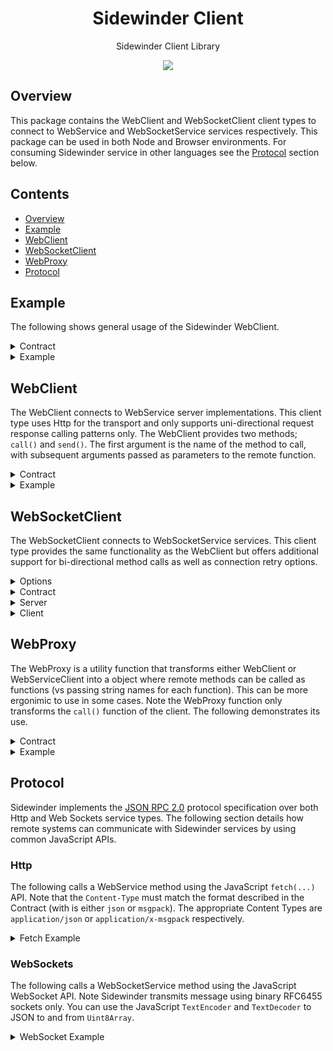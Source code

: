<div align='center'>

<h1>Sidewinder Client</h1>

<p>Sidewinder Client Library</p>

[<img src="https://img.shields.io/npm/v/@sidewinder/client?label=%40sidewinder%2Fclient">](https://www.npmjs.com/package/@sidewinder/client)

</div>

## Overview

This package contains the WebClient and WebSocketClient client types to connect to WebService and WebSocketService services respectively. This package can be used in both Node and Browser environments. For consuming Sidewinder service in other languages see the [Protocol](#Protocol) section below.

## Contents

- [Overview](#Overview)
- [Example](#Example)
- [WebClient](#WebClient)
- [WebSocketClient](#WebSocketClient)
- [WebProxy](#WebProxy)
- [Protocol](#Protocol)

## Example

The following shows general usage of the Sidewinder WebClient.

<details>
<summary>Contract</summary>

```typescript
import { Type } from '@sidewinder/contract'

export const Contract = Type.Contract({
  server: {
    add: Type.Function([Type.Number(), Type.Number()], Type.Number()),
    sub: Type.Function([Type.Number(), Type.Number()], Type.Number()),
    mul: Type.Function([Type.Number(), Type.Number()], Type.Number()),
    div: Type.Function([Type.Number(), Type.Number()], Type.Number()),
  },
})
```

</details>

<details>
<summary>Example</summary>

```typescript
import { WebClient } from '@sidewinder/client'

const client = new WebClient(Contract, 'http://localhost:5000/')
const add = await client.call('add', 1, 2)
const sub = await client.call('sub', 1, 2)
const mul = await client.call('mul', 1, 2)
const div = await client.call('div', 1, 2)
console.log([add, sub, mul, div]) // [3, -1, 2, 0.5]
```

</details>

## WebClient

The WebClient connects to WebService server implementations. This client type uses Http for the transport and only supports uni-directional request response calling patterns only. The WebClient provides two methods; `call()` and `send()`. The first argument is the name of the method to call, with subsequent arguments passed as parameters to the remote function.

<details>
<summary>Contract</summary>

```typescript
import { Type } from '@sidewinder/contract'

export const Contract = Type.Contract({
  server: {
    add: Type.Function([Type.Number(), Type.Number()], Type.Number()),
    sub: Type.Function([Type.Number(), Type.Number()], Type.Number()),
    mul: Type.Function([Type.Number(), Type.Number()], Type.Number()),
    div: Type.Function([Type.Number(), Type.Number()], Type.Number()),
  },
})
```

</details>

<details>
<summary>Example</summary>

```typescript
import { WebClient } from '@sidewinder/client'

const client = new WebClient(Contract, 'http://localhost:5000/')

/** Use the call() function to execute a remote service method and obtain a result. */
const result = client.call('add', 1, 2)

/** Use the send() function to execute a remote method and ignore the result. */
client.send('add', 1, 2)
```

</details>

## WebSocketClient

The WebSocketClient connects to WebSocketService services. This client type provides the same functionality as the WebClient but offers additional support for bi-directional method calls as well as connection retry options.

<details>
  <summary>Options</summary>

```typescript
const client = new WebSocketClient(Contract, 'ws://localhost:5000/', {
  /**
   * If true, this socket will attempt to automatically reconnect
   * to the remote service if the underlying WebSocket transport
   * closes.
   *
   * (Default is false)
   */
  autoReconnectEnabled: false,
  /**
   * If true, this socket will buffer any RPC method calls if calls
   * are made while the underlying WebSocket transport is in a
   * disconnected state. This option is only available if the
   * autoReconnectEnabled option is true.
   *
   * (Default is false)
   */
  autoReconnectBuffer: false,
  /**
   * The auto reconnection timeout. This is the period of time that
   * should elapse before a reconnection attempt is made in instances
   * the underlying WebSocket connection terminates. This option is
   * only available if the autoReconnectEnabled option is true.
   *
   * (Default is 4000)
   */
  autoReconnectTimeout: false,
})
```

</details>

<details>
  <summary>Contract</summary>

```typescript
import { Type } from '@sidewinder/contract'

export const Contract = Type.Contract({
  server: {
    task: Type.Function([], Type.Void()),
  },
  client: {
    log: Type.Function([Type.String()], Type.Void()),
  },
})
```

</details>

<details>
  <summary>Server</summary>

```typescript
import { WebSocketService } from '@sidewinder/service'

const service = new WebSocketService(Contract)

service.method('task', async (context, request) => {
  await service.call(context, 'log', 'log message 1')
  await service.call(context, 'log', 'log message 2')
  await service.call(context, 'log', 'log message 3')
})
```

</details>

<details>
  <summary>Client</summary>

```typescript
import { WebSocketClient } from '@sidewinder/client'

const client = new WebSocketClient(Contract, 'ws://localhost:5000')
client.method('log', (message) => console.log(message)) // 'log message 1'
// 'log message 2'
// 'log message 3'

client.call('task')
```

</details>

## WebProxy

The WebProxy is a utility function that transforms either WebClient or WebServiceClient into a object where remote methods can be called as functions (vs passing string names for each function). This can be more ergonimic to use in some cases. Note the WebProxy function only transforms the `call()` function of the client. The following demonstrates its use.

<details>
<summary>Contract</summary>

```typescript
import { Type } from '@sidewinder/contract'

export const Contract = Type.Contract({
  server: {
    add: Type.Function([Type.Number(), Type.Number()], Type.Number()),
    sub: Type.Function([Type.Number(), Type.Number()], Type.Number()),
    mul: Type.Function([Type.Number(), Type.Number()], Type.Number()),
    div: Type.Function([Type.Number(), Type.Number()], Type.Number()),
  },
})
```

</details>

<details>
<summary>Example</summary>

```typescript
import { WebClient, WebProxy } from '@sidewinder/client'

const client = WebProxy(new WebClient(Contract, 'http://localhost:5000/'))
const add = await client.add(1, 2)
const sub = await client.sub(1, 2)
const mul = await client.mul(1, 2)
const div = await client.div(1, 2)
```

</details>

## Protocol

Sidewinder implements the [JSON RPC 2.0](https://www.jsonrpc.org/specification) protocol specification over both Http and Web Sockets service types. The following section details how remote systems can communicate with Sidewinder services by using common JavaScript APIs.

### Http

The following calls a WebService method using the JavaScript `fetch(...)` API. Note that the `Content-Type` must match the format described in the Contract (with is either `json` or `msgpack`). The appropriate Content Types are `application/json` or `application/x-msgpack` respectively.

<details>
  <summary>Fetch Example</summary>

```typescript
const result = await fetch('http://localhost:5001/', {
  method: 'POST',
  headers: { 'Content-Type': 'application/json' },
  body: JSON.stringify({
    jsonrpc: '2.0',
    id: '1', // optional: omit if send()
    method: 'add',
    params: [1, 2],
  }),
}).then((res) => res.json())
// result = { jsonrpc: '2.0', id: '1', result: 3 }
```

</details>

### WebSockets

The following calls a WebSocketService method using the JavaScript WebSocket API. Note Sidewinder transmits message using binary RFC6455 sockets only. You can use the JavaScript `TextEncoder` and `TextDecoder` to JSON to and from `Uint8Array`.

<details>
  <summary>WebSocket Example</summary>
  
```typescript
const encoder = new TextEncoder()
const decoder = new TextDecoder()
const socket  = new WebSocket('ws://localhost:5001/')
socket.binaryType = 'arraybuffer'

socket.onmessage = (event) => {
const result = JSON.parse(decoder.decode(event.data))
// result = { jsonrpc: '2.0', id: '1', result: 3 }
}
socket.onopen = () => {
socket.send(encoder.encode(JSON.stringify({
jsonrpc: '2.0',
id: '1', // optional: omit if send()
method: 'add',
params: [1, 2]
})))
}

```
</details>


```
